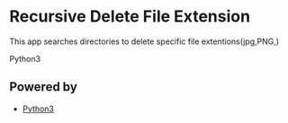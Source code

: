 # Recursive Delete File Extension 

This app searches directories to delete specific file extentions(jpg,PNG,)



Python3



## Powered by

- [Python3](http://python.org)






